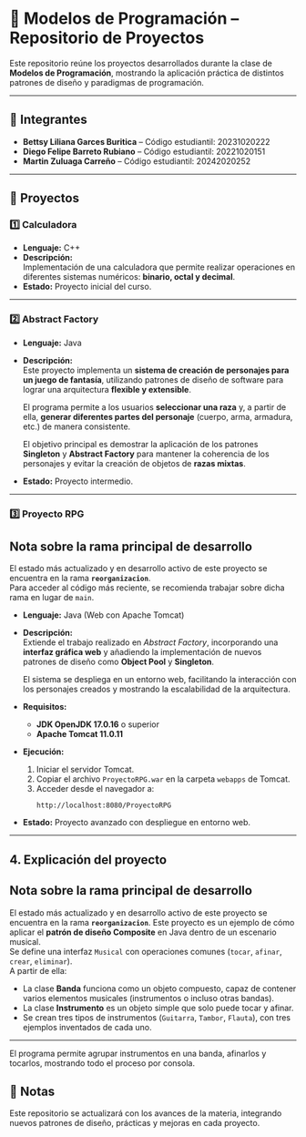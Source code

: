 
# 📘 Modelos de Programación – Repositorio de Proyectos

Este repositorio reúne los proyectos desarrollados durante la clase de **Modelos de Programación**, mostrando la aplicación práctica de distintos patrones de diseño y paradigmas de programación.

---

## 👥 Integrantes
- **Bettsy Liliana Garces Buritica** – Código estudiantil: 20231020222 
- **Diego Felipe Barreto Rubiano** – Código estudiantil: 20221020151  
- **Martin Zuluaga Carreño** – Código estudiantil: 20242020252

---

## 📂 Proyectos

### 1️⃣ Calculadora
- **Lenguaje:** C++  
- **Descripción:**  
  Implementación de una calculadora que permite realizar operaciones en diferentes sistemas numéricos: **binario, octal y decimal**.  
- **Estado:** Proyecto inicial del curso.  

---

### 2️⃣ Abstract Factory
- **Lenguaje:** Java  
- **Descripción:**  
  Este proyecto implementa un **sistema de creación de personajes para un juego de fantasía**, utilizando patrones de diseño de software para lograr una arquitectura **flexible y extensible**.  

  El programa permite a los usuarios **seleccionar una raza** y, a partir de ella, **generar diferentes partes del personaje** (cuerpo, arma, armadura, etc.) de manera consistente.  

  El objetivo principal es demostrar la aplicación de los patrones **Singleton** y **Abstract Factory** para mantener la coherencia de los personajes y evitar la creación de objetos de **razas mixtas**.  
- **Estado:** Proyecto intermedio.  

---

### 3️⃣ Proyecto RPG
## Nota sobre la rama principal de desarrollo

El estado más actualizado y en desarrollo activo de este proyecto se encuentra en la rama **`reorganizacion`**.  
Para acceder al código más reciente, se recomienda trabajar sobre dicha rama en lugar de `main`.

- **Lenguaje:** Java (Web con Apache Tomcat)  
- **Descripción:**  
  Extiende el trabajo realizado en *Abstract Factory*, incorporando una **interfaz gráfica web** y añadiendo la implementación de nuevos patrones de diseño como **Object Pool** y **Singleton**.  

  El sistema se despliega en un entorno web, facilitando la interacción con los personajes creados y mostrando la escalabilidad de la arquitectura.  
- **Requisitos:**
  - **JDK OpenJDK 17.0.16** o superior  
  - **Apache Tomcat 11.0.11**  
- **Ejecución:**
  1. Iniciar el servidor Tomcat.  
  2. Copiar el archivo `ProyectoRPG.war` en la carpeta `webapps` de Tomcat.  
  3. Acceder desde el navegador a:  
     ```
     http://localhost:8080/ProyectoRPG
     ```  
- **Estado:** Proyecto avanzado con despliegue en entorno web.  

---

## 4. Explicación del proyecto

## Nota sobre la rama principal de desarrollo

El estado más actualizado y en desarrollo activo de este proyecto se encuentra en la rama **`reorganizacion`**.
Este proyecto es un ejemplo de cómo aplicar el **patrón de diseño Composite** en Java dentro de un escenario musical.  
Se define una interfaz `Musical` con operaciones comunes (`tocar`, `afinar`, `crear`, `eliminar`).  
A partir de ella:  
- La clase **Banda** funciona como un objeto compuesto, capaz de contener varios elementos musicales (instrumentos o incluso otras bandas).  
- La clase **Instrumento** es un objeto simple que solo puede tocar y afinar.  
- Se crean tres tipos de instrumentos (`Guitarra`, `Tambor`, `Flauta`), con tres ejemplos inventados de cada uno.  

---

El programa permite agrupar instrumentos en una banda, afinarlos y tocarlos, mostrando todo el proceso por consola.
## 📝 Notas
Este repositorio se actualizará con los avances de la materia, integrando nuevos patrones de diseño, prácticas y mejoras en cada proyecto.
